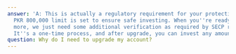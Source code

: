 ```yaml
---
answer: 'A: This is actually a regulatory requirement for your protection. The initial
  PKR 800,000 limit is set to ensure safe investing. When you''re ready to invest
  more, we just need some additional verification as required by SECP regulations.
  It''s a one-time process, and after upgrade, you can invest any amount you want.'
question: Why do I need to upgrade my account?
---
```

